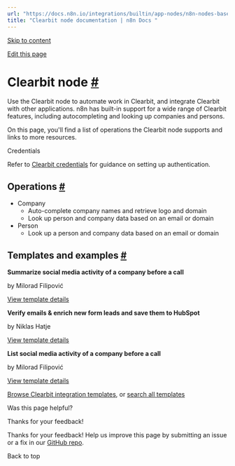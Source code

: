 ```yaml
---
url: "https://docs.n8n.io/integrations/builtin/app-nodes/n8n-nodes-base.clearbit/"
title: "Clearbit node documentation | n8n Docs "
---
```


[Skip to content](https://docs.n8n.io/integrations/builtin/app-nodes/n8n-nodes-base.clearbit/#clearbit-node)

[Edit this page](https://github.com/n8n-io/n8n-docs/edit/main/docs/integrations/builtin/app-nodes/n8n-nodes-base.clearbit.md "Edit this page")

# Clearbit node [\#](https://docs.n8n.io/integrations/builtin/app-nodes/n8n-nodes-base.clearbit/\#clearbit-node "Permanent link")

Use the Clearbit node to automate work in Clearbit, and integrate Clearbit with other applications. n8n has built-in support for a wide range of Clearbit features, including autocompleting and looking up companies and persons.

On this page, you'll find a list of operations the Clearbit node supports and links to more resources.

Credentials

Refer to [Clearbit credentials](https://docs.n8n.io/integrations/builtin/credentials/clearbit/) for guidance on setting up authentication.

## Operations [\#](https://docs.n8n.io/integrations/builtin/app-nodes/n8n-nodes-base.clearbit/\#operations "Permanent link")

- Company
  - Auto-complete company names and retrieve logo and domain
  - Look up person and company data based on an email or domain
- Person
  - Look up a person and company data based on an email or domain

## Templates and examples [\#](https://docs.n8n.io/integrations/builtin/app-nodes/n8n-nodes-base.clearbit/\#templates-and-examples "Permanent link")

**Summarize social media activity of a company before a call**

by Milorad Filipović

[View template details](https://n8n.io/workflows/2125-summarize-social-media-activity-of-a-company-before-a-call/)

**Verify emails & enrich new form leads and save them to HubSpot**

by Niklas Hatje

[View template details](https://n8n.io/workflows/2116-verify-emails-and-enrich-new-form-leads-and-save-them-to-hubspot/)

**List social media activity of a company before a call**

by Milorad Filipović

[View template details](https://n8n.io/workflows/2124-list-social-media-activity-of-a-company-before-a-call/)

[Browse Clearbit integration templates](https://n8n.io/integrations/clearbit/), or [search all templates](https://n8n.io/workflows/)

Was this page helpful?






Thanks for your feedback!






Thanks for your feedback! Help us improve this page by submitting an issue or a fix in our [GitHub repo](https://github.com/n8n-io/n8n-docs).


Back to top